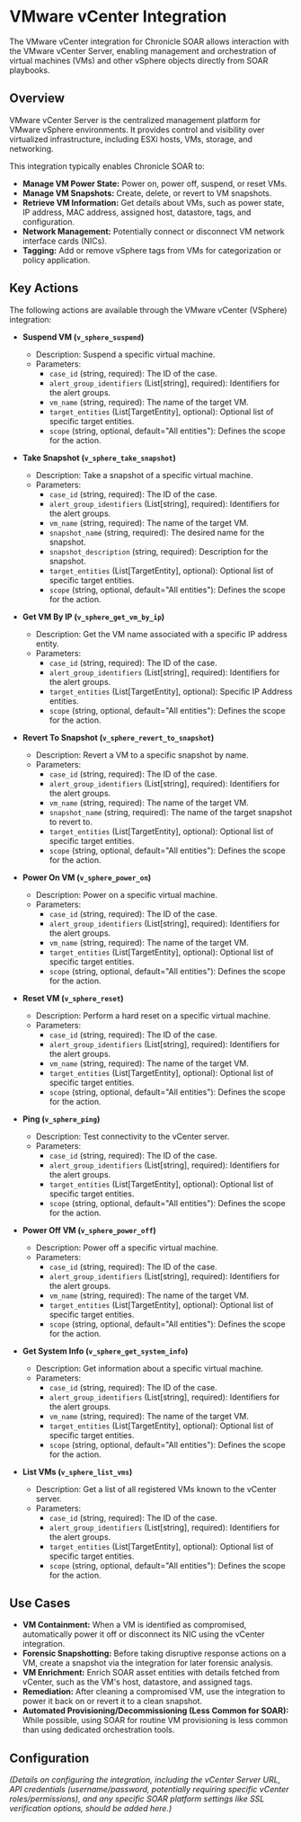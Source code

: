 # VMware vCenter Integration

The VMware vCenter integration for Chronicle SOAR allows interaction with the VMware vCenter Server, enabling management and orchestration of virtual machines (VMs) and other vSphere objects directly from SOAR playbooks.

## Overview

VMware vCenter Server is the centralized management platform for VMware vSphere environments. It provides control and visibility over virtualized infrastructure, including ESXi hosts, VMs, storage, and networking.

This integration typically enables Chronicle SOAR to:

*   **Manage VM Power State:** Power on, power off, suspend, or reset VMs.
*   **Manage VM Snapshots:** Create, delete, or revert to VM snapshots.
*   **Retrieve VM Information:** Get details about VMs, such as power state, IP address, MAC address, assigned host, datastore, tags, and configuration.
*   **Network Management:** Potentially connect or disconnect VM network interface cards (NICs).
*   **Tagging:** Add or remove vSphere tags from VMs for categorization or policy application.

## Key Actions

The following actions are available through the VMware vCenter (VSphere) integration:

*   **Suspend VM (`v_sphere_suspend`)**
    *   Description: Suspend a specific virtual machine.
    *   Parameters:
        *   `case_id` (string, required): The ID of the case.
        *   `alert_group_identifiers` (List[string], required): Identifiers for the alert groups.
        *   `vm_name` (string, required): The name of the target VM.
        *   `target_entities` (List[TargetEntity], optional): Optional list of specific target entities.
        *   `scope` (string, optional, default="All entities"): Defines the scope for the action.

*   **Take Snapshot (`v_sphere_take_snapshot`)**
    *   Description: Take a snapshot of a specific virtual machine.
    *   Parameters:
        *   `case_id` (string, required): The ID of the case.
        *   `alert_group_identifiers` (List[string], required): Identifiers for the alert groups.
        *   `vm_name` (string, required): The name of the target VM.
        *   `snapshot_name` (string, required): The desired name for the snapshot.
        *   `snapshot_description` (string, required): Description for the snapshot.
        *   `target_entities` (List[TargetEntity], optional): Optional list of specific target entities.
        *   `scope` (string, optional, default="All entities"): Defines the scope for the action.

*   **Get VM By IP (`v_sphere_get_vm_by_ip`)**
    *   Description: Get the VM name associated with a specific IP address entity.
    *   Parameters:
        *   `case_id` (string, required): The ID of the case.
        *   `alert_group_identifiers` (List[string], required): Identifiers for the alert groups.
        *   `target_entities` (List[TargetEntity], optional): Specific IP Address entities.
        *   `scope` (string, optional, default="All entities"): Defines the scope for the action.

*   **Revert To Snapshot (`v_sphere_revert_to_snapshot`)**
    *   Description: Revert a VM to a specific snapshot by name.
    *   Parameters:
        *   `case_id` (string, required): The ID of the case.
        *   `alert_group_identifiers` (List[string], required): Identifiers for the alert groups.
        *   `vm_name` (string, required): The name of the target VM.
        *   `snapshot_name` (string, required): The name of the target snapshot to revert to.
        *   `target_entities` (List[TargetEntity], optional): Optional list of specific target entities.
        *   `scope` (string, optional, default="All entities"): Defines the scope for the action.

*   **Power On VM (`v_sphere_power_on`)**
    *   Description: Power on a specific virtual machine.
    *   Parameters:
        *   `case_id` (string, required): The ID of the case.
        *   `alert_group_identifiers` (List[string], required): Identifiers for the alert groups.
        *   `vm_name` (string, required): The name of the target VM.
        *   `target_entities` (List[TargetEntity], optional): Optional list of specific target entities.
        *   `scope` (string, optional, default="All entities"): Defines the scope for the action.

*   **Reset VM (`v_sphere_reset`)**
    *   Description: Perform a hard reset on a specific virtual machine.
    *   Parameters:
        *   `case_id` (string, required): The ID of the case.
        *   `alert_group_identifiers` (List[string], required): Identifiers for the alert groups.
        *   `vm_name` (string, required): The name of the target VM.
        *   `target_entities` (List[TargetEntity], optional): Optional list of specific target entities.
        *   `scope` (string, optional, default="All entities"): Defines the scope for the action.

*   **Ping (`v_sphere_ping`)**
    *   Description: Test connectivity to the vCenter server.
    *   Parameters:
        *   `case_id` (string, required): The ID of the case.
        *   `alert_group_identifiers` (List[string], required): Identifiers for the alert groups.
        *   `target_entities` (List[TargetEntity], optional): Optional list of specific target entities.
        *   `scope` (string, optional, default="All entities"): Defines the scope for the action.

*   **Power Off VM (`v_sphere_power_off`)**
    *   Description: Power off a specific virtual machine.
    *   Parameters:
        *   `case_id` (string, required): The ID of the case.
        *   `alert_group_identifiers` (List[string], required): Identifiers for the alert groups.
        *   `vm_name` (string, required): The name of the target VM.
        *   `target_entities` (List[TargetEntity], optional): Optional list of specific target entities.
        *   `scope` (string, optional, default="All entities"): Defines the scope for the action.

*   **Get System Info (`v_sphere_get_system_info`)**
    *   Description: Get information about a specific virtual machine.
    *   Parameters:
        *   `case_id` (string, required): The ID of the case.
        *   `alert_group_identifiers` (List[string], required): Identifiers for the alert groups.
        *   `vm_name` (string, required): The name of the target VM.
        *   `target_entities` (List[TargetEntity], optional): Optional list of specific target entities.
        *   `scope` (string, optional, default="All entities"): Defines the scope for the action.

*   **List VMs (`v_sphere_list_vms`)**
    *   Description: Get a list of all registered VMs known to the vCenter server.
    *   Parameters:
        *   `case_id` (string, required): The ID of the case.
        *   `alert_group_identifiers` (List[string], required): Identifiers for the alert groups.
        *   `target_entities` (List[TargetEntity], optional): Optional list of specific target entities.
        *   `scope` (string, optional, default="All entities"): Defines the scope for the action.

## Use Cases

*   **VM Containment:** When a VM is identified as compromised, automatically power it off or disconnect its NIC using the vCenter integration.
*   **Forensic Snapshotting:** Before taking disruptive response actions on a VM, create a snapshot via the integration for later forensic analysis.
*   **VM Enrichment:** Enrich SOAR asset entities with details fetched from vCenter, such as the VM's host, datastore, and assigned tags.
*   **Remediation:** After cleaning a compromised VM, use the integration to power it back on or revert it to a clean snapshot.
*   **Automated Provisioning/Decommissioning (Less Common for SOAR):** While possible, using SOAR for routine VM provisioning is less common than using dedicated orchestration tools.

## Configuration

*(Details on configuring the integration, including the vCenter Server URL, API credentials (username/password, potentially requiring specific vCenter roles/permissions), and any specific SOAR platform settings like SSL verification options, should be added here.)*
